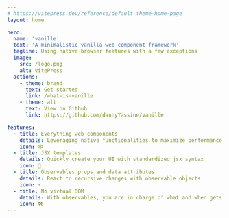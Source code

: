 ```yaml
---
# https://vitepress.dev/reference/default-theme-home-page
layout: home

hero:
  name: 'vanille'
  text: 'A minimalistic vanilla web component framework'
  tagline: Using native browser features with a few exceptions
  image:
    src: /logo.png
    alt: VitePress
  actions:
    - theme: brand
      text: Get started
      link: /what-is-vanille
    - theme: alt
      text: View on Github
      link: https://github.com/dannyYassine/vanille

features:
  - title: Everything web components
    details: Leveraging native functionalities to maximize performance
    icon: 🕸
  - title: JSX templates
    details: Quickly create your UI with standardized jsx syntax
    icon: 🚀
  - title: Observables props and data attributes
    details: React to recursive changes with observable objects
    icon: ⚡️
  - title: No virtual DOM
    details: With observables, you are in charge of what and when gets updated on the UI
    icon: 🛠
---
```

